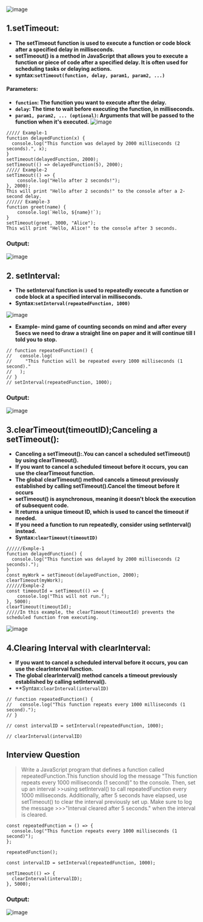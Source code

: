 ![image](https://github.com/user-attachments/assets/fafde96e-f866-4451-98b7-53a932bb0d2d)

## 1.setTimeout:
- **The setTimeout function is used to execute a function or code block after a specified delay in milliseconds.**
- **setTimeout() is a method in JavaScript that allows you to execute a function or piece of code after a specified delay. It is often used for scheduling tasks or delaying actions.**
- **syntax:`setTimeout(function, delay, param1, param2, ...)`**
#### Parameters:
- **`function`: The function you want to execute after the delay.**
- **`delay`: The time to wait before executing the function, in milliseconds.**
- **`param1, param2, ... (optional)`: Arguments that will be passed to the function when it's executed.**
![image](https://github.com/user-attachments/assets/cef19315-cec8-4d3f-bd51-88461cacd7f2)
```
///// Example-1
function delayedFunction(x) {
  console.log("This function was delayed by 2000 milliseconds (2 seconds).", x);
}
setTimeout(delayedFunction, 2000);
setTimeout(() => delayedFunction(5), 2000);
///// Example-2
setTimeout(() => {
    console.log("Hello after 2 seconds!");
}, 2000);
This will print "Hello after 2 seconds!" to the console after a 2-second delay.
////// Example-3
function greet(name) {
    console.log(`Hello, ${name}!`);
}
setTimeout(greet, 3000, "Alice");
This will print "Hello, Alice!" to the console after 3 seconds.
```
### Output:
![image](https://github.com/user-attachments/assets/a8077eb4-3de1-4ab5-85fe-2f562129ad05)

## 2. setInterval:
- **The setInterval function is used to repeatedly execute a function or code block at a specified interval in milliseconds.**
- **Syntax:`setInterval(repeatedFunction, 1000)`**

![image](https://github.com/user-attachments/assets/debc246f-cc56-4ed9-880a-a034ec56659d)

- **Example- mind game of counting seconds on mind and after every 5secs we need to draw a straight line on paper and it will continue till I told you to stop.**
```
// function repeatedFunction() {
//   console.log(
//     "This function will be repeated every 1000 milliseconds (1 second)."
//   );
// }
// setInterval(repeatedFunction, 1000);
```
### Output:
![image](https://github.com/user-attachments/assets/d734547d-e115-44af-acdf-bd62b01b212b)
## 3.clearTimeout(timeoutID);Canceling a setTimeout():
- **Canceling a setTimeout():.You can cancel a scheduled setTimeout() by using clearTimeout().**
- **If you want to cancel a scheduled timeout before it occurs, you can use the clearTimeout function.**
- **The global clearTimeout() method cancels a timeout previously established by calling setTimeout().Cancel the timeout before it occurs**
- **setTimeout() is asynchronous, meaning it doesn't block the execution of subsequent code.**
- **It returns a unique timeout ID, which is used to cancel the timeout if needed.**
- **If you need a function to run repeatedly, consider using setInterval() instead.**
- **Syntax:`clearTimeout(timeoutID)`**
```
//////Exmple-1
function delayedFunction() {
  console.log("This function was delayed by 2000 milliseconds (2 seconds).");
}
const myWork = setTimeout(delayedFunction, 2000);
clearTimeout(myWork);
//////Exmple-2
const timeoutId = setTimeout(() => {
    console.log("This will not run.");
}, 5000);
clearTimeout(timeoutId);
/////In this example, the clearTimeout(timeoutId) prevents the scheduled function from executing.
```
![image](https://github.com/user-attachments/assets/ab51c9a6-476f-4948-af30-2950b88c3b8e)

## 4.Clearing Interval with clearInterval:
- **If you want to cancel a scheduled interval before it occurs, you can use the clearInterval function.**
- **The global clearInterval() method cancels a timeout previously established by calling setInterval().**
- **Syntax:`clearInterval(intervalID)`
```
// function repeatedFunction() {
//   console.log("This function repeats every 1000 milliseconds (1 second).");
// }

// const intervalID = setInterval(repeatedFunction, 1000);

// clearInterval(intervalID)
```
## Interview Question
>Write a JavaScript program that defines a function called repeatedFunction.This function should log the message "This function repeats every 1000 milliseconds (1 second)" to the console. Then, set up an interval >>using setInterval() to call repeatedFunction every 1000 milliseconds.  Additionally, after 5 seconds have elapsed, use setTimeout() to clear the interval previously set up. Make sure to log the message >>>"Interval cleared after 5 seconds." when the interval is cleared.
```
const repeatedFunction = () => {
  console.log("This function repeats every 1000 milliseconds (1 second)");
};

repeatedFunction();

const intervalID = setInterval(repeatedFunction, 1000);

setTimeout(() => {
  clearInterval(intervalID);
}, 5000);
```
### Output:
![image](https://github.com/user-attachments/assets/f3ebb826-42ce-40eb-9f23-cefb857e0a0e)

